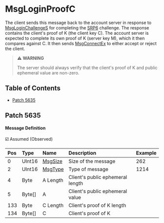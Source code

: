 # MsgLoginProofC

The client sends this message back to the account server in response to [MsgLoginChallengeS](msgloginchallenges.md) for completing the [SRP6](../../security/srp6.md) challenge. The response contains the client's proof of K (the client key C). The account server is expected to complete its own proof of K (server key M), which it then compares against C. It then sends [MsgConnectEx](msgconnectex.md) to either accept or reject the client.

> ⚠️ __WARNING__
>
> The server should always verify that the client's proof of K and public ephemeral value are non-zero.

## Table of Contents

* [Patch 5635](#patch-5635)

## Patch 5635

#### Message Definition

☑️ Assumed (Observed)

| Pos | Type | Name | Description | Example |
|:-------|:--------|:--------|:--------|:--------|
| 0   | UInt16 | [MsgSize](index.md#message-header) | Size of the message | 262 |
| 2   | UInt16 | [MsgType](index.md#message-header) | Type of message | 1214 |
| 4   | Byte | A Length | Client's public ephemeral length | |
| 5   | Byte[] | A | Client's public ephemeral value | |
| 133 | Byte | C Length | Client's proof of K length | |
| 134 | Byte[] | C | Client's proof of K | |
